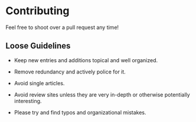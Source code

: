 # Contributing

Feel free to shoot over a pull request any time!

## Loose Guidelines

- Keep new entries and additions topical and well organized. 

- Remove redundancy and actively police for it.

- Avoid single articles.

- Avoid review sites unless they are very in-depth or otherwise potentially interesting.

- Please try and find typos and organizational mistakes.
